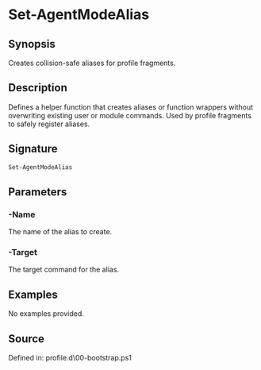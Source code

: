 # Set-AgentModeAlias

## Synopsis

Creates collision-safe aliases for profile fragments.

## Description

Defines a helper function that creates aliases or function wrappers
        without overwriting existing user or module commands. Used by profile fragments
        to safely register aliases.

## Signature

```powershell
Set-AgentModeAlias
```

## Parameters

### -Name

The name of the alias to create.

### -Target

The target command for the alias.

## Examples

No examples provided.

## Source

Defined in: profile.d\00-bootstrap.ps1
